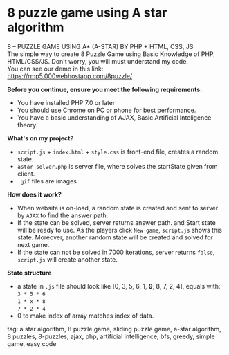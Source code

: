 # 8 puzzle game using A star algorithm
8 – PUZZLE GAME USING A* (A-STAR) BY PHP + HTML, CSS, JS
<br>The simple way to create 8 Puzzle Game using Basic Knowledge of PHP, HTML/CSS/JS. Don't worry, you will must understand my code.
<br> You can see our demo in this link: https://rmp5.000webhostapp.com/8puzzle/

<b>Before you continue, ensure you meet the following requirements:</b>
* You have installed PHP 7.0 or later 
* You should use Chrome on PC or phone for best performance.
* You have a basic understanding of AJAX, Basic Artificial Inteligence theory.


<b>What's on my project?</b>
 * `script.js` + `index.html` + `style.css` is front-end file, creates a random state. 
 * `astar_solver.php` is server file, where solves the startState given from client.
 * `.gif` files are images

<b> How does it work? </b>
 * When website is on-load, a random state is created and sent to server by `AJAX` to find the answer path. 
 * If the state can be solved, server returns answer path. and Start state will be ready to use. As the players click `New game`, `script.js` shows this state. Moreover, another random state will be created and solved for next game.
 * If the state can not be solved in 7000 iterations, server returns `false`, `script.js` will create another state.

**State structure**
 * a state in `.js` file should look like [0, 3, 5, 6, 1, **9**, 8, 7, 2, 4], equals with:
<br>  `3 * 5 * 6 `
<br>  `1 * x * 8 `
<br>  `7 * 2 * 4 `
 * 0 to make index of array matches index of data. 

tag: a star algorithm, 8 puzzle game, sliding puzzle game, a-star algorithm, 8 puzzles, 8-puzzles, ajax, php, artificial intelligence, bfs, greedy, simple game, easy code
